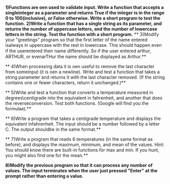 **1)Functions are o en used to validate input. Write a function that accepts a singleinteger as a parameter and returns True if the integer is in the range 0 to 100(inclusive), or False otherwise. Write a short program to test the function.**
**2)Write a function that has a single string as its parameter, and returns the number of uppercase letters, and the number of lowercase letters in the string. Test the function with a short program.**
** 3)Modify your "greetings" program so that the first letter of the name entered isalways in uppercase with the rest in lowercase. This should happen even if the userentered their name diﬀerently. So if the user entered arthur, ARTHUR, or evenarTHur the name should be displayed as Arthur.**

** 4)When processing data it is o en useful to remove the last character from someinput (it is o en a newline). Write and test a function that takes a string parameter and returns it with the last character removed. (If the string contains one or fewer characters, return it unchanged.)**

** 5)Write and test a function that converts a temperature measured in degrees\centigrade into the equivalent in fahrenheit, and another that does the reverseconversion. Test both functions. (Google will find you the formulae).**

** 6)Write a program that takes a centigrade temperature and displays the equivalent infahrenheit. The input should be a number followed by a letter C. The output shouldbe in the same format.**

** 7)Write a program that reads 6 temperatures (in the same format as before), and displays the maximum, minimum, and mean of the values.
Hint: You should know there are built-in functions for max and min. If you hunt, you might also find one for the mean.**

**8)Modify the previous program so that it can process any number of values. The input  terminates when the user just pressed "Enter" at the prompt rather than entering a value.**
